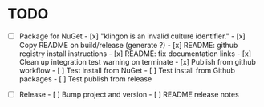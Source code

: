 # TODO

- [ ] Package for NuGet
      - [x] "klingon is an invalid culture identifier."
      - [x] Copy README on build/release (generate ?)
      - [x] README: github registry install instructions
      - [x] README: fix documentation links
      - [x] Clean up integration test warning on terminate
      - [x] Publish from github workflow
      - [ ] Test install from NuGet
      - [ ] Test install from Github packages
      - [ ] Test publish from release

- [ ] Release
      - [ ] Bump project and version
      - [ ] README release notes